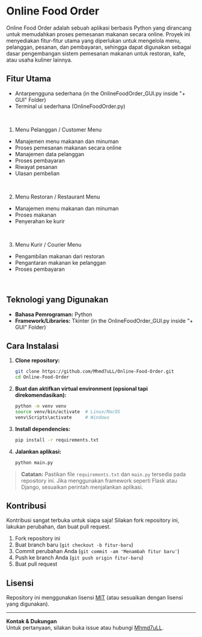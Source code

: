 # Online Food Order

Online Food Order adalah sebuah aplikasi berbasis Python yang dirancang untuk memudahkan proses pemesanan makanan secara online. Proyek ini menyediakan fitur-fitur utama yang diperlukan untuk mengelola menu, pelanggan, pesanan, dan pembayaran, sehingga dapat digunakan sebagai dasar pengembangan sistem pemesanan makanan untuk restoran, kafe, atau usaha kuliner lainnya.

## Fitur Utama
- Antarpengguna sederhana (in the OnlineFoodOrder_GUI.py inside "+ GUI" Folder)
- Terminal ui sederhana (OnlineFoodOrder.py)
<br>

1. Menu Pelanggan / Customer Menu
- Manajemen menu makanan dan minuman
- Proses pemesanan makanan secara online
- Manajemen data pelanggan
- Proses pembayaran
- Riwayat pesanan
- Ulasan pembelian
<br>

2. Menu Restoran / Restaurant Menu
- Manajemen menu makanan dan minuman
- Proses makanan
- Penyerahan ke kurir
<br>

3. Menu Kurir / Courier Menu
- Pengambilan makanan dari restoran
- Pengantaran makanan ke pelanggan
- Proses pembayaran
<br>

## Teknologi yang Digunakan

- **Bahasa Pemrograman:** Python
- **Framework/Libraries:** Tkinter (in the OnlineFoodOrder_GUI.py inside "+ GUI" Folder)

## Cara Instalasi

1. **Clone repository:**
   ```bash
   git clone https://github.com/Mhmd7uLL/Online-Food-Order.git
   cd Online-Food-Order
   ```

2. **Buat dan aktifkan virtual environment (opsional tapi direkomendasikan):**
   ```bash
   python -m venv venv
   source venv/bin/activate  # Linux/MacOS
   venv\Scripts\activate     # Windows
   ```

3. **Install dependencies:**
   ```bash
   pip install -r requirements.txt
   ```

4. **Jalankan aplikasi:**
   ```bash
   python main.py
   ```

> **Catatan:** Pastikan file `requirements.txt` dan `main.py` tersedia pada repository ini. Jika menggunakan framework seperti Flask atau Django, sesuaikan perintah menjalankan aplikasi.

## Kontribusi

Kontribusi sangat terbuka untuk siapa saja! Silakan fork repository ini, lakukan perubahan, dan buat pull request.

1. Fork repository ini
2. Buat branch baru (`git checkout -b fitur-baru`)
3. Commit perubahan Anda (`git commit -am 'Menambah fitur baru'`)
4. Push ke branch Anda (`git push origin fitur-baru`)
5. Buat pull request

## Lisensi

Repository ini menggunakan lisensi [MIT](LICENSE) (atau sesuaikan dengan lisensi yang digunakan).

---

**Kontak & Dukungan**  
Untuk pertanyaan, silakan buka issue atau hubungi [Mhmd7uLL](https://github.com/Mhmd7uLL).
